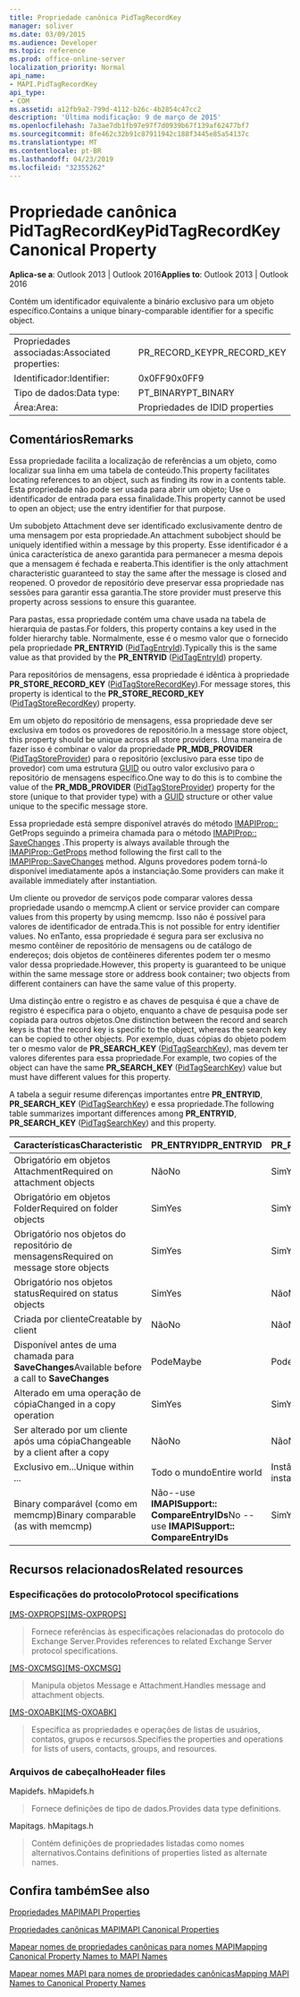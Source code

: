 ```yaml
---
title: Propriedade canônica PidTagRecordKey
manager: soliver
ms.date: 03/09/2015
ms.audience: Developer
ms.topic: reference
ms.prod: office-online-server
localization_priority: Normal
api_name:
- MAPI.PidTagRecordKey
api_type:
- COM
ms.assetid: a12fb9a2-799d-4112-b26c-4b2854c47cc2
description: 'Última modificação: 9 de março de 2015'
ms.openlocfilehash: 7a3ae7db1fb97e97f7d0939b67f139af62477bf7
ms.sourcegitcommit: 8fe462c32b91c87911942c188f3445e85a54137c
ms.translationtype: MT
ms.contentlocale: pt-BR
ms.lasthandoff: 04/23/2019
ms.locfileid: "32355262"
---
```

# <a name="pidtagrecordkey-canonical-property"></a><span data-ttu-id="b8fb4-103">Propriedade canônica PidTagRecordKey</span><span class="sxs-lookup"><span data-stu-id="b8fb4-103">PidTagRecordKey Canonical Property</span></span>

  
  
<span data-ttu-id="b8fb4-104">**Aplica-se a**: Outlook 2013 | Outlook 2016</span><span class="sxs-lookup"><span data-stu-id="b8fb4-104">**Applies to**: Outlook 2013 | Outlook 2016</span></span> 
  
<span data-ttu-id="b8fb4-105">Contém um identificador equivalente a binário exclusivo para um objeto específico.</span><span class="sxs-lookup"><span data-stu-id="b8fb4-105">Contains a unique binary-comparable identifier for a specific object.</span></span>
  
|||
|:-----|:-----|
|<span data-ttu-id="b8fb4-106">Propriedades associadas:</span><span class="sxs-lookup"><span data-stu-id="b8fb4-106">Associated properties:</span></span>  <br/> |<span data-ttu-id="b8fb4-107">PR_RECORD_KEY</span><span class="sxs-lookup"><span data-stu-id="b8fb4-107">PR_RECORD_KEY</span></span>  <br/> |
|<span data-ttu-id="b8fb4-108">Identificador:</span><span class="sxs-lookup"><span data-stu-id="b8fb4-108">Identifier:</span></span>  <br/> |<span data-ttu-id="b8fb4-109">0x0FF9</span><span class="sxs-lookup"><span data-stu-id="b8fb4-109">0x0FF9</span></span>  <br/> |
|<span data-ttu-id="b8fb4-110">Tipo de dados:</span><span class="sxs-lookup"><span data-stu-id="b8fb4-110">Data type:</span></span>  <br/> |<span data-ttu-id="b8fb4-111">PT_BINARY</span><span class="sxs-lookup"><span data-stu-id="b8fb4-111">PT_BINARY</span></span>  <br/> |
|<span data-ttu-id="b8fb4-112">Área:</span><span class="sxs-lookup"><span data-stu-id="b8fb4-112">Area:</span></span>  <br/> |<span data-ttu-id="b8fb4-113">Propriedades de ID</span><span class="sxs-lookup"><span data-stu-id="b8fb4-113">ID properties</span></span>  <br/> |
   
## <a name="remarks"></a><span data-ttu-id="b8fb4-114">Comentários</span><span class="sxs-lookup"><span data-stu-id="b8fb4-114">Remarks</span></span>

<span data-ttu-id="b8fb4-115">Essa propriedade facilita a localização de referências a um objeto, como localizar sua linha em uma tabela de conteúdo.</span><span class="sxs-lookup"><span data-stu-id="b8fb4-115">This property facilitates locating references to an object, such as finding its row in a contents table.</span></span> <span data-ttu-id="b8fb4-116">Esta propriedade não pode ser usada para abrir um objeto; Use o identificador de entrada para essa finalidade.</span><span class="sxs-lookup"><span data-stu-id="b8fb4-116">This property cannot be used to open an object; use the entry identifier for that purpose.</span></span>
  
<span data-ttu-id="b8fb4-117">Um subobjeto Attachment deve ser identificado exclusivamente dentro de uma mensagem por esta propriedade.</span><span class="sxs-lookup"><span data-stu-id="b8fb4-117">An attachment subobject should be uniquely identified within a message by this property.</span></span> <span data-ttu-id="b8fb4-118">Esse identificador é a única característica de anexo garantida para permanecer a mesma depois que a mensagem é fechada e reaberta.</span><span class="sxs-lookup"><span data-stu-id="b8fb4-118">This identifier is the only attachment characteristic guaranteed to stay the same after the message is closed and reopened.</span></span> <span data-ttu-id="b8fb4-119">O provedor de repositório deve preservar essa propriedade nas sessões para garantir essa garantia.</span><span class="sxs-lookup"><span data-stu-id="b8fb4-119">The store provider must preserve this property across sessions to ensure this guarantee.</span></span>
  
<span data-ttu-id="b8fb4-120">Para pastas, essa propriedade contém uma chave usada na tabela de hierarquia de pastas.</span><span class="sxs-lookup"><span data-stu-id="b8fb4-120">For folders, this property contains a key used in the folder hierarchy table.</span></span> <span data-ttu-id="b8fb4-121">Normalmente, esse é o mesmo valor que o fornecido pela propriedade **PR_ENTRYID** ([PidTagEntryId](pidtagentryid-canonical-property.md)).</span><span class="sxs-lookup"><span data-stu-id="b8fb4-121">Typically this is the same value as that provided by the **PR_ENTRYID** ([PidTagEntryId](pidtagentryid-canonical-property.md)) property.</span></span>
  
<span data-ttu-id="b8fb4-122">Para repositórios de mensagens, essa propriedade é idêntica à propriedade **PR_STORE_RECORD_KEY** ([PidTagStoreRecordKey](pidtagstorerecordkey-canonical-property.md)).</span><span class="sxs-lookup"><span data-stu-id="b8fb4-122">For message stores, this property is identical to the **PR_STORE_RECORD_KEY** ([PidTagStoreRecordKey](pidtagstorerecordkey-canonical-property.md)) property.</span></span>
  
<span data-ttu-id="b8fb4-123">Em um objeto do repositório de mensagens, essa propriedade deve ser exclusiva em todos os provedores de repositório.</span><span class="sxs-lookup"><span data-stu-id="b8fb4-123">In a message store object, this property should be unique across all store providers.</span></span> <span data-ttu-id="b8fb4-124">Uma maneira de fazer isso é combinar o valor da propriedade **PR_MDB_PROVIDER** ([PidTagStoreProvider](pidtagstoreprovider-canonical-property.md)) para o repositório (exclusivo para esse tipo de provedor) com uma estrutura [GUID](guid.md) ou outro valor exclusivo para o repositório de mensagens específico.</span><span class="sxs-lookup"><span data-stu-id="b8fb4-124">One way to do this is to combine the value of the **PR_MDB_PROVIDER** ([PidTagStoreProvider](pidtagstoreprovider-canonical-property.md)) property for the store (unique to that provider type) with a [GUID](guid.md) structure or other value unique to the specific message store.</span></span> 
  
<span data-ttu-id="b8fb4-125">Essa propriedade está sempre disponível através do método [IMAPIProp::](imapiprop-getprops.md) GetProps seguindo a primeira chamada para o método [IMAPIProp:: SaveChanges](imapiprop-savechanges.md) .</span><span class="sxs-lookup"><span data-stu-id="b8fb4-125">This property is always available through the [IMAPIProp::GetProps](imapiprop-getprops.md) method following the first call to the [IMAPIProp::SaveChanges](imapiprop-savechanges.md) method.</span></span> <span data-ttu-id="b8fb4-126">Alguns provedores podem torná-lo disponível imediatamente após a instanciação.</span><span class="sxs-lookup"><span data-stu-id="b8fb4-126">Some providers can make it available immediately after instantiation.</span></span> 
  
<span data-ttu-id="b8fb4-127">Um cliente ou provedor de serviços pode comparar valores dessa propriedade usando o memcmp.</span><span class="sxs-lookup"><span data-stu-id="b8fb4-127">A client or service provider can compare values from this property by using memcmp.</span></span> <span data-ttu-id="b8fb4-128">Isso não é possível para valores de identificador de entrada.</span><span class="sxs-lookup"><span data-stu-id="b8fb4-128">This is not possible for entry identifier values.</span></span> <span data-ttu-id="b8fb4-129">No enTanto, essa propriedade é segura para ser exclusiva no mesmo contêiner de repositório de mensagens ou de catálogo de endereços; dois objetos de contêineres diferentes podem ter o mesmo valor dessa propriedade.</span><span class="sxs-lookup"><span data-stu-id="b8fb4-129">However, this property is guaranteed to be unique within the same message store or address book container; two objects from different containers can have the same value of this property.</span></span>
  
<span data-ttu-id="b8fb4-130">Uma distinção entre o registro e as chaves de pesquisa é que a chave de registro é específica para o objeto, enquanto a chave de pesquisa pode ser copiada para outros objetos.</span><span class="sxs-lookup"><span data-stu-id="b8fb4-130">One distinction between the record and search keys is that the record key is specific to the object, whereas the search key can be copied to other objects.</span></span> <span data-ttu-id="b8fb4-131">Por exemplo, duas cópias do objeto podem ter o mesmo valor de **PR_SEARCH_KEY** ([PidTagSearchKey](pidtagsearchkey-canonical-property.md)), mas devem ter valores diferentes para essa propriedade.</span><span class="sxs-lookup"><span data-stu-id="b8fb4-131">For example, two copies of the object can have the same **PR_SEARCH_KEY** ([PidTagSearchKey](pidtagsearchkey-canonical-property.md)) value but must have different values for this property.</span></span>
  
<span data-ttu-id="b8fb4-132">A tabela a seguir resume diferenças importantes entre **PR_ENTRYID**, **PR_SEARCH_KEY** ([PidTagSearchKey](pidtagsearchkey-canonical-property.md)) e essa propriedade.</span><span class="sxs-lookup"><span data-stu-id="b8fb4-132">The following table summarizes important differences among **PR_ENTRYID**, **PR_SEARCH_KEY** ([PidTagSearchKey](pidtagsearchkey-canonical-property.md)) and this property.</span></span> 
  
|<span data-ttu-id="b8fb4-133">**Características**</span><span class="sxs-lookup"><span data-stu-id="b8fb4-133">**Characteristic**</span></span>|<span data-ttu-id="b8fb4-134">**PR_ENTRYID**</span><span class="sxs-lookup"><span data-stu-id="b8fb4-134">**PR_ENTRYID**</span></span>|<span data-ttu-id="b8fb4-135">**PR_RECORD_KEY**</span><span class="sxs-lookup"><span data-stu-id="b8fb4-135">**PR_RECORD_KEY**</span></span>|<span data-ttu-id="b8fb4-136">**PR_SEARCH_KEY**</span><span class="sxs-lookup"><span data-stu-id="b8fb4-136">**PR_SEARCH_KEY**</span></span>|
|:-----|:-----|:-----|:-----|
|<span data-ttu-id="b8fb4-137">Obrigatório em objetos Attachment</span><span class="sxs-lookup"><span data-stu-id="b8fb4-137">Required on attachment objects</span></span>  <br/> |<span data-ttu-id="b8fb4-138">Não</span><span class="sxs-lookup"><span data-stu-id="b8fb4-138">No</span></span>  <br/> |<span data-ttu-id="b8fb4-139">Sim</span><span class="sxs-lookup"><span data-stu-id="b8fb4-139">Yes</span></span>  <br/> |<span data-ttu-id="b8fb4-140">Não</span><span class="sxs-lookup"><span data-stu-id="b8fb4-140">No</span></span>  <br/> |
|<span data-ttu-id="b8fb4-141">Obrigatório em objetos Folder</span><span class="sxs-lookup"><span data-stu-id="b8fb4-141">Required on folder objects</span></span>  <br/> |<span data-ttu-id="b8fb4-142">Sim</span><span class="sxs-lookup"><span data-stu-id="b8fb4-142">Yes</span></span>  <br/> |<span data-ttu-id="b8fb4-143">Sim</span><span class="sxs-lookup"><span data-stu-id="b8fb4-143">Yes</span></span>  <br/> |<span data-ttu-id="b8fb4-144">Não</span><span class="sxs-lookup"><span data-stu-id="b8fb4-144">No</span></span>  <br/> |
|<span data-ttu-id="b8fb4-145">Obrigatório nos objetos do repositório de mensagens</span><span class="sxs-lookup"><span data-stu-id="b8fb4-145">Required on message store objects</span></span>  <br/> |<span data-ttu-id="b8fb4-146">Sim</span><span class="sxs-lookup"><span data-stu-id="b8fb4-146">Yes</span></span>  <br/> |<span data-ttu-id="b8fb4-147">Sim</span><span class="sxs-lookup"><span data-stu-id="b8fb4-147">Yes</span></span>  <br/> |<span data-ttu-id="b8fb4-148">Não</span><span class="sxs-lookup"><span data-stu-id="b8fb4-148">No</span></span>  <br/> |
|<span data-ttu-id="b8fb4-149">Obrigatório nos objetos status</span><span class="sxs-lookup"><span data-stu-id="b8fb4-149">Required on status objects</span></span>  <br/> |<span data-ttu-id="b8fb4-150">Sim</span><span class="sxs-lookup"><span data-stu-id="b8fb4-150">Yes</span></span>  <br/> |<span data-ttu-id="b8fb4-151">Não</span><span class="sxs-lookup"><span data-stu-id="b8fb4-151">No</span></span>  <br/> |<span data-ttu-id="b8fb4-152">Não</span><span class="sxs-lookup"><span data-stu-id="b8fb4-152">No</span></span>  <br/> |
|<span data-ttu-id="b8fb4-153">Criada por cliente</span><span class="sxs-lookup"><span data-stu-id="b8fb4-153">Creatable by client</span></span>  <br/> |<span data-ttu-id="b8fb4-154">Não</span><span class="sxs-lookup"><span data-stu-id="b8fb4-154">No</span></span>  <br/> |<span data-ttu-id="b8fb4-155">Não</span><span class="sxs-lookup"><span data-stu-id="b8fb4-155">No</span></span>  <br/> |<span data-ttu-id="b8fb4-156">Sim</span><span class="sxs-lookup"><span data-stu-id="b8fb4-156">Yes</span></span>  <br/> |
|<span data-ttu-id="b8fb4-157">Disponível antes de uma chamada para **SaveChanges**</span><span class="sxs-lookup"><span data-stu-id="b8fb4-157">Available before a call to **SaveChanges**</span></span> <br/> |<span data-ttu-id="b8fb4-158">Pode</span><span class="sxs-lookup"><span data-stu-id="b8fb4-158">Maybe</span></span>  <br/> |<span data-ttu-id="b8fb4-159">Pode</span><span class="sxs-lookup"><span data-stu-id="b8fb4-159">Maybe</span></span>  <br/> |<span data-ttu-id="b8fb4-160">Mensagens Sim outras pessoas talvez</span><span class="sxs-lookup"><span data-stu-id="b8fb4-160">Messages Yes Others Maybe</span></span>  <br/> |
|<span data-ttu-id="b8fb4-161">Alterado em uma operação de cópia</span><span class="sxs-lookup"><span data-stu-id="b8fb4-161">Changed in a copy operation</span></span>  <br/> |<span data-ttu-id="b8fb4-162">Sim</span><span class="sxs-lookup"><span data-stu-id="b8fb4-162">Yes</span></span>  <br/> |<span data-ttu-id="b8fb4-163">Sim</span><span class="sxs-lookup"><span data-stu-id="b8fb4-163">Yes</span></span>  <br/> |<span data-ttu-id="b8fb4-164">Não</span><span class="sxs-lookup"><span data-stu-id="b8fb4-164">No</span></span>  <br/> |
|<span data-ttu-id="b8fb4-165">Ser alterado por um cliente após uma cópia</span><span class="sxs-lookup"><span data-stu-id="b8fb4-165">Changeable by a client after a copy</span></span>  <br/> |<span data-ttu-id="b8fb4-166">Não</span><span class="sxs-lookup"><span data-stu-id="b8fb4-166">No</span></span>  <br/> |<span data-ttu-id="b8fb4-167">Não</span><span class="sxs-lookup"><span data-stu-id="b8fb4-167">No</span></span>  <br/> |<span data-ttu-id="b8fb4-168">Sim</span><span class="sxs-lookup"><span data-stu-id="b8fb4-168">Yes</span></span>  <br/> |
|<span data-ttu-id="b8fb4-169">Exclusivo em...</span><span class="sxs-lookup"><span data-stu-id="b8fb4-169">Unique within ...</span></span>  <br/> |<span data-ttu-id="b8fb4-170">Todo o mundo</span><span class="sxs-lookup"><span data-stu-id="b8fb4-170">Entire world</span></span>  <br/> |<span data-ttu-id="b8fb4-171">Instância do provedor</span><span class="sxs-lookup"><span data-stu-id="b8fb4-171">Provider instance</span></span>  <br/> |<span data-ttu-id="b8fb4-172">Todo o mundo</span><span class="sxs-lookup"><span data-stu-id="b8fb4-172">Entire world</span></span>  <br/> |
|<span data-ttu-id="b8fb4-173">Binary comparável (como em memcmp)</span><span class="sxs-lookup"><span data-stu-id="b8fb4-173">Binary comparable (as with memcmp)</span></span>  <br/> |<span data-ttu-id="b8fb4-174">Não--use **IMAPISupport:: CompareEntryIDs**</span><span class="sxs-lookup"><span data-stu-id="b8fb4-174">No -- use **IMAPISupport:: CompareEntryIDs**</span></span> <br/> |<span data-ttu-id="b8fb4-175">Sim</span><span class="sxs-lookup"><span data-stu-id="b8fb4-175">Yes</span></span>  <br/> |<span data-ttu-id="b8fb4-176">Sim</span><span class="sxs-lookup"><span data-stu-id="b8fb4-176">Yes</span></span>  <br/> |
   
## <a name="related-resources"></a><span data-ttu-id="b8fb4-177">Recursos relacionados</span><span class="sxs-lookup"><span data-stu-id="b8fb4-177">Related resources</span></span>

### <a name="protocol-specifications"></a><span data-ttu-id="b8fb4-178">Especificações do protocolo</span><span class="sxs-lookup"><span data-stu-id="b8fb4-178">Protocol specifications</span></span>

<span data-ttu-id="b8fb4-179">[[MS-OXPROPS]](https://msdn.microsoft.com/library/f6ab1613-aefe-447d-a49c-18217230b148%28Office.15%29.aspx)</span><span class="sxs-lookup"><span data-stu-id="b8fb4-179">[[MS-OXPROPS]](https://msdn.microsoft.com/library/f6ab1613-aefe-447d-a49c-18217230b148%28Office.15%29.aspx)</span></span>
  
> <span data-ttu-id="b8fb4-180">Fornece referências às especificações relacionadas do protocolo do Exchange Server.</span><span class="sxs-lookup"><span data-stu-id="b8fb4-180">Provides references to related Exchange Server protocol specifications.</span></span>
    
<span data-ttu-id="b8fb4-181">[[MS-OXCMSG]](https://msdn.microsoft.com/library/7fd7ec40-deec-4c06-9493-1bc06b349682%28Office.15%29.aspx)</span><span class="sxs-lookup"><span data-stu-id="b8fb4-181">[[MS-OXCMSG]](https://msdn.microsoft.com/library/7fd7ec40-deec-4c06-9493-1bc06b349682%28Office.15%29.aspx)</span></span>
  
> <span data-ttu-id="b8fb4-182">Manipula objetos Message e Attachment.</span><span class="sxs-lookup"><span data-stu-id="b8fb4-182">Handles message and attachment objects.</span></span>
    
<span data-ttu-id="b8fb4-183">[[MS-OXOABK]](https://msdn.microsoft.com/library/f4cf9b4c-9232-4506-9e71-2270de217614%28Office.15%29.aspx)</span><span class="sxs-lookup"><span data-stu-id="b8fb4-183">[[MS-OXOABK]](https://msdn.microsoft.com/library/f4cf9b4c-9232-4506-9e71-2270de217614%28Office.15%29.aspx)</span></span>
  
> <span data-ttu-id="b8fb4-184">Especifica as propriedades e operações de listas de usuários, contatos, grupos e recursos.</span><span class="sxs-lookup"><span data-stu-id="b8fb4-184">Specifies the properties and operations for lists of users, contacts, groups, and resources.</span></span>
    
### <a name="header-files"></a><span data-ttu-id="b8fb4-185">Arquivos de cabeçalho</span><span class="sxs-lookup"><span data-stu-id="b8fb4-185">Header files</span></span>

<span data-ttu-id="b8fb4-186">Mapidefs. h</span><span class="sxs-lookup"><span data-stu-id="b8fb4-186">Mapidefs.h</span></span>
  
> <span data-ttu-id="b8fb4-187">Fornece definições de tipo de dados.</span><span class="sxs-lookup"><span data-stu-id="b8fb4-187">Provides data type definitions.</span></span>
    
<span data-ttu-id="b8fb4-188">Mapitags. h</span><span class="sxs-lookup"><span data-stu-id="b8fb4-188">Mapitags.h</span></span>
  
> <span data-ttu-id="b8fb4-189">Contém definições de propriedades listadas como nomes alternativos.</span><span class="sxs-lookup"><span data-stu-id="b8fb4-189">Contains definitions of properties listed as alternate names.</span></span>
    
## <a name="see-also"></a><span data-ttu-id="b8fb4-190">Confira também</span><span class="sxs-lookup"><span data-stu-id="b8fb4-190">See also</span></span>



[<span data-ttu-id="b8fb4-191">Propriedades MAPI</span><span class="sxs-lookup"><span data-stu-id="b8fb4-191">MAPI Properties</span></span>](mapi-properties.md)
  
[<span data-ttu-id="b8fb4-192">Propriedades canônicas MAPI</span><span class="sxs-lookup"><span data-stu-id="b8fb4-192">MAPI Canonical Properties</span></span>](mapi-canonical-properties.md)
  
[<span data-ttu-id="b8fb4-193">Mapear nomes de propriedades canônicas para nomes MAPI</span><span class="sxs-lookup"><span data-stu-id="b8fb4-193">Mapping Canonical Property Names to MAPI Names</span></span>](mapping-canonical-property-names-to-mapi-names.md)
  
[<span data-ttu-id="b8fb4-194">Mapear nomes MAPI para nomes de propriedades canônicas</span><span class="sxs-lookup"><span data-stu-id="b8fb4-194">Mapping MAPI Names to Canonical Property Names</span></span>](mapping-mapi-names-to-canonical-property-names.md)

